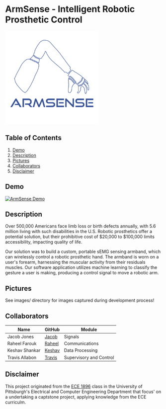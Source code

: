 # ArmSense - Intelligent Robotic Prosthetic Control
<img src="images/armsense_logo.png" alt="ArmSense Logo" width="300">

## Table of Contents
1. [Demo](#demo)
2. [Description](#description)
3. [Pictures](#pictures)
4. [Collaborators](#collaborators)
5. [Disclaimer](#disclaimer)

## Demo
[![ArmSense Demo](https://img.youtube.com/vi/brOqvoJR-Mg/0.jpg)](https://www.youtube.com/watch?v=brOqvoJR-Mg)

## Description
Over 500,000 Americans face limb loss or birth defects annually, with 5.6 million living with such disabilities in the U.S. Robotic prosthetics offer a potential solution, but their prohibitive cost of $20,000 to $100,000 limits accessibility, impacting quality of life.​ 

Our solution was to build a custom, portable sEMG sensing armband, which can wirelessly control a robotic prosthetic hand. The armband is worn on a user's forearm, harnessing the muscular activity from their residuals muscles. Our software application utilizes machine learning to classify the gesture a user is making, producing a control signal to move a robotic arm.
​
## Pictures
See images/ directory for images captured during development process!

## Collaborators
| Name | GitHub | Module |
| ---------------- | ---------------- | ---------------- |
| Jacob Jones | [Jacob](https://github.com/JSJ406) | Signals |
| Raheel Farouk | [Raheel](https://github.com/RaheelFarouk) | Communications |
| Keshav Shankar   | [Keshav](https://github.com/keshavshankar08)   | Data Processing |
| Travis Allabon   | [Travis](https://github.com/tallabon8)   | Supervisory and Control |

## Disclaimer
This project originated from the [ECE 1896](https://catalog.upp.pitt.edu/search_advanced.php?cur_cat_oid=225&ecpage=1&cpage=1&ppage=1&pcpage=1&spage=1&tpage=1&search_database=Search&filter%5Bkeyword%5D=ece+1896&filter%5Bexact_match%5D=1&filter%5B3%5D=1&filter%5B31%5D=1) class in the University of Pittsburgh's Electrical and Computer Engineering Department that focus' on a undertaking a captstone project, applying knowledge from the ECE curriculm.